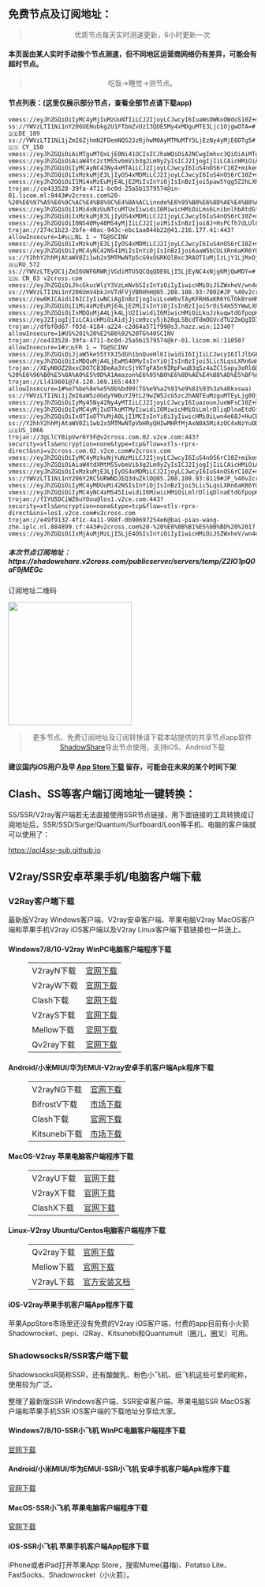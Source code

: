 
<h2>免费节点及订阅地址：</h2>
<blockquote>
<p style="text-align: center;">优质节点每天实时测速更新，6小时更新一次</p>
</blockquote>
<h4>本页面由某人实时手动挨个节点测速，但不同地区运营商网络仍有差异，可能会有超时节点。</h4>
<blockquote>
<p style="text-align: center;">吃饭->睡觉->测节点。</p>
</blockquote>
<h4>节点列表：(这里仅展示部分节点，查看全部节点请下载app)</h4>

```vmess://eyJhZGQiOiI1Mi4xNDAuMjE3LjExOCIsInYiOjIsInBzIjoi5rOi54m55YWwLXRn6aKR6YGTOkBicGp6eDItMjkiLCJwb3J0IjoiNTIyMTkiLCJpZCI6IjBiNDVkZWIzLTVhNzQtMzhhMS1iZjU5LTRlNDVjYWYyYTYyMCIsImFpZCI6IjIiLCJzY3kiOiJhdXRvIiwibmV0IjoidGNwIiwidHlwZSI6IiIsInRscyI6IiJ9
vmess://eyJhZGQiOiIyMC4yMjIuMzUuNTIiLCJ2IjoyLCJwcyI6IuaWsOWKoOWdoS10Z+mikemBkzpAYnBqengyLTMiLCJwb3J0IjoiNTIyNzciLCJpZCI6IjBiNDVkZWIzLTVhNzQtMzhhMS1iZjU5LTRlNDVjYWYyYTYyMCIsImFpZCI6IjIiLCJzY3kiOiJhdXRvIiwibmV0IjoidGNwIiwidHlwZSI6IiIsInRscyI6IiJ9
ss://YWVzLTI1Ni1nY206UENubkg2U1FTbmZvUzI3QDE5My4xMDguMTE3Ljc1OjgwOTA=#🇩🇪DE_189
ss://YWVzLTI1Ni1jZmI6ZjhmN2FDemNQS2JzRjhwM0AyMTMuMTY5LjEzNy4yMjE6OTg5#🇨🇾 CY_150
vmess://eyJhZGQiOiAiMTguMTQxLjE0Ni41OCIsICJhaWQiOiA2NCwgImhvc3QiOiAiMTguMTQxLjE0Ni41OCIsICJpZCI6ICIyZjFkY2U5Yy1jNWM4LTQwMDctYmFkZS1iYWM4MzdkYjkyOGQiLCAibmV0IjogIndzIiwgInBhdGgiOiAiLyIsICJwb3J0IjogNDM5NTAsICJwcyI6ICJ2MmNyb3NzLmNvbSAtIFx1NjViMFx1NTJhMFx1NTc2MUFtYXpvblx1NjU3MFx1NjM2ZVx1NGUyZFx1NWZjMyAyNSIsICJ0bHMiOiAiIiwgInR5cGUiOiAiYXV0byIsICJzZWN1cml0eSI6ICJhdXRvIiwgInNraXAtY2VydC12ZXJpZnkiOiB0cnVlLCAic25pIjogIiJ9
vmess://eyJhZGQiOiAiaW4tc2ctMS5vbmVib3g2Lm9yZyIsICJ2IjogIjIiLCAicHMiOiAidjJjcm9zcy5jb20gLSBcdTVlN2ZcdTRlMWNcdTc3MDFcdTRmNWJcdTVjNzFcdTVlMDJcdTc5ZmJcdTUyYTggMzQiLCAicG9ydCI6IDM4NzAxLCAiaWQiOiAiNzkzODY2ODUtMTZkYS0zMjdjLTllMTQtYWE2ZDcwMmQ4NmJjIiwgImFpZCI6ICIwIiwgIm5ldCI6ICJ3cyIsICJ0eXBlIjogIiIsICJob3N0IjogInd3dy5pdnBucHJvLm5ldCIsICJwYXRoIjogIi9obHMvY2N0djVwaGQubTN1OCIsICJ0bHMiOiAiIn0=
vmess://eyJhZGQiOiIyMC4yNC43Ny4xMTAiLCJ2IjoyLCJwcyI6IuS4nOS6rC10Z+mikemBkzpAYnBqengyLTU2IiwicG9ydCI6IjUyMjg2IiwiaWQiOiIwYjQ1ZGViMy01YTc0LTM4YTEtYmY1OS00ZTQ1Y2FmMmE2MjAiLCJhaWQiOiIyIiwic2N5IjoiYXV0byIsIm5ldCI6InRjcCIsInR5cGUiOiIiLCJ0bHMiOiIifQ==
vmess://eyJhZGQiOiIxMzkuMjE3LjIyOS4xMDMiLCJ2IjoyLCJwcyI6IuS4nOS6rC10Z+mikemBkzpAYnBqengyLTIxIiwicG9ydCI6IjUyMjg5IiwiaWQiOiIwYjQ1ZGViMy01YTc0LTM4YTEtYmY1OS00ZTQ1Y2FmMmE2MjAiLCJhaWQiOiIyIiwic2N5IjoiYXV0byIsIm5ldCI6InRjcCIsInR5cGUiOiIiLCJ0bHMiOiIifQ==
vmess://eyJhZGQiOiI1Mi4xMzEuMjE4LjE2MiIsInYiOjIsInBzIjoi5paw5Yqg5Z2hLXRn6aKR6YGTOkBicGp6eDItMTUiLCJwb3J0IjoiNTI0MzciLCJpZCI6IjBiNDVkZWIzLTVhNzQtMzhhMS1iZjU5LTRlNDVjYWYyYTYyMCIsImFpZCI6IjIiLCJzY3kiOiJhdXRvIiwibmV0IjoidGNwIiwidHlwZSI6IiIsInRscyI6IiJ9
trojan://ce433528-39fa-4711-bc0d-25a5b1579574@in-01.licom.ml:8443#v2cross.com%20-%20%E6%97%A5%E6%9C%AC%E4%B8%9C%E4%BA%ACLinode%E6%95%B0%E6%8D%AE%E4%B8%AD%E5%BF%83%2046
vmess://eyJhZGQiOiI1Mi4xNzUuNTcuMTUxIiwidiI6MiwicHMiOiLms6LnibnlhbAtdGfpopHpgZM6QGJwanp4Mi0zMiIsInBvcnQiOiI1MjIyMiIsImlkIjoiMGI0NWRlYjMtNWE3NC0zOGExLWJmNTktNGU0NWNhZjJhNjIwIiwiYWlkIjoiMiIsInNjeSI6ImF1dG8iLCJuZXQiOiJ0Y3AiLCJ0eXBlIjoiIiwidGxzIjoiIn0=
vmess://eyJhZGQiOiIxMzkuMjE3LjIyOS4xMDMiLCJ2IjoyLCJwcyI6IuS4nOS6rC10Z+mikemBkzpAYnBqengyLTI4IiwicG9ydCI6IjUyMzMwIiwiaWQiOiIwYjQ1ZGViMy01YTc0LTM4YTEtYmY1OS00ZTQ1Y2FmMmE2MjAiLCJhaWQiOiIyIiwic2N5IjoiYXV0byIsIm5ldCI6InRjcCIsInR5cGUiOiIiLCJ0bHMiOiIifQ==
vmess://eyJhZGQiOiI0NS40My40MS4yMjIiLCJ2IjoiMiIsInBzIjoi8J+HsPCfh7dLUl80MCIsInBvcnQiOjI3MTIxLCJpZCI6ImIzN2QwZTYwLTlkMDUtNDZmZC05NmRkLWIyNzczMmFmODlkMiIsImFpZCI6IjAiLCJuZXQiOiJ3cyIsInR5cGUiOiIiLCJob3N0IjoiNDUuNDMuNDEuMjIyIiwicGF0aCI6Ii8iLCJ0bHMiOiIifQ==
trojan://274c1b23-2bfe-40ac-943c-ebc1aa044b22@41.216.177.41:443?allowInsecure=1#🇳🇱NL 1 → TG@SCINV
vmess://eyJhZGQiOiIxMzkuMjE3LjIyOS4xMDMiLCJ2IjoyLCJwcyI6IuS4nOS6rC10Z+mikemBkzpAYnBqengyLTIzIiwicG9ydCI6IjUyMjkxIiwiaWQiOiIwYjQ1ZGViMy01YTc0LTM4YTEtYmY1OS00ZTQ1Y2FmMmE2MjAiLCJhaWQiOiIyIiwic2N5IjoiYXV0byIsIm5ldCI6InRjcCIsInR5cGUiOiIiLCJ0bHMiOiIifQ==
vmess://eyJhZGQiOiIyMC4yNC42NS41MiIsInYiOjIsInBzIjoi6aaW5bCULXRn6aKR6YGTOkBicGp6eDItMzkiLCJwb3J0IjoiNTIyMTEiLCJpZCI6IjBiNDVkZWIzLTVhNzQtMzhhMS1iZjU5LTRlNDVjYWYyYTYyMCIsImFpZCI6IjIiLCJzY3kiOiJhdXRvIiwibmV0IjoidGNwIiwidHlwZSI6IiIsInRscyI6IiJ9
ss://Y2hhY2hhMjAtaWV0Zi1wb2x5MTMwNTp5cG9xOGRKQlBxc3RAOTIuMjIzLjY1LjMxOjI5MDky#🇷🇺RU_572
ss://YWVzLTEyOC1jZmI6UWF6RWRjVGdiMTU5QCQqQDE0LjI5LjEyNC4xNjg6MjQwMDY=#🇨🇳 CN_83 v2cross.com
vmess://eyJhZGQiOiJhcGkucWlzY3VzLmNvbSIsInYiOiIyIiwicHMiOiJSZWxheV/wn4e68J+HuFVTLfCfj4FaWl82OCIsInBvcnQiOjQ0MywiaWQiOiI4ZjliNjBlNi0xZGIzLTQyZTQtOTdiOS0xZTMxMWY0Mjc2NDkiLCJhaWQiOiIwIiwibmV0Ijoid3MiLCJ0eXBlIjoiIiwiaG9zdCI6ImJuLWlkMDEuaXB2MnJheS54eXoiLCJwYXRoIjoiL3ZtZXNzLXdzLW1ha2FlIiwidGxzIjoidGxzIn0=
ss://YWVzLTI1Ni1nY206UmV4bkJnVTdFVjVBRHhH@85.208.108.93:7002#JP_%40v2cross.com01
vmess://ew0KICAidiI6ICIyIiwNCiAgInBzIjogIuiLseWbvTAyKFRH6aKR6YGTOkBreHN3YSkiLA0KICAiYWRkIjogIjUuMTgxLjEzMi4yMzQiLA0KICAicG9ydCI6ICIzMTM3MiIsDQogICJpZCI6ICJjNDBiNGQwNi03Njg0LTRjMDktZDhkOS04ZGU3MTg2YjI5M2EiLA0KICAiYWlkIjogIjAiLA0KICAic2N5IjogImF1dG8iLA0KICAibmV0IjogInRjcCIsDQogICJ0eXBlIjogIm5vbmUiLA0KICAiaG9zdCI6ICI1LjE4MS4xMzIuMjM0IiwNCiAgInBhdGgiOiAiLyIsDQogICJ0bHMiOiAiIiwNCiAgInNuaSI6ICIiDQp9
vmess://eyJhZGQiOiI1Mi4xMzEuMjE4LjE2MiIsInYiOjIsInBzIjoi5rOi54m55YWwLXRn6aKR6YGTOkBicGp6eDItOSIsInBvcnQiOiI1MjI4MiIsImlkIjoiMGI0NWRlYjMtNWE3NC0zOGExLWJmNTktNGU0NWNhZjJhNjIwIiwiYWlkIjoiMiIsInNjeSI6ImF1dG8iLCJuZXQiOiJ0Y3AiLCJ0eXBlIjoiIiwidGxzIjoiIn0=
vmess://eyJhZGQiOiIxMDQuMjA4Ljk4LjU2IiwidiI6MiwicHMiOiLkuJzkuqwtdGfpopHpgZM6QGJwanp4Mi02MyIsInBvcnQiOiI1MjIwOSIsImlkIjoiMGI0NWRlYjMtNWE3NC0zOGExLWJmNTktNGU0NWNhZjJhNjIwIiwiYWlkIjoiMiIsInNjeSI6ImF1dG8iLCJuZXQiOiJ0Y3AiLCJ0eXBlIjoiIiwidGxzIjoiIn0=
vmess://eyJ2IjogIjIiLCAicHMiOiAidjJjcm9zcy5jb20gLSBcdTdmOGVcdTU2ZmQgIDI4IiwgImFkZCI6ICJzZ3AuamNuZi5hcHAiLCAicG9ydCI6ICI0NDMiLCAiaWQiOiAiYzc1M2U4YTgtZTE4MC00ZTc2LWE0ODYtYzkxNzI3M2Q3MThiIiwgImFpZCI6ICIwIiwgInNjeSI6ICJhdXRvIiwgIm5ldCI6ICJ3cyIsICJ0eXBlIjogIm5vbmUiLCAiaG9zdCI6ICJzZ3AuamNuZi5hcHAiLCAicGF0aCI6ICIvemNqZCIsICJ0bHMiOiAidGxzIiwgInNuaSI6ICIifQ==
trojan://dfbf0d67-f03d-4184-a224-c2d64a571f99@s3.hazz.win:12340?allowInsecure=1#US%201%20%E2%86%92%20TG%40SCINV
trojan://ce433528-39fa-4711-bc0d-25a5b1579574@kr-01.licom.ml:11050?allowInsecure=1#🇫🇷FR 1 → TG@SCINV
vmess://eyJhZGQiOiJjaW5keS5tYXJ5dGh1bnQueHl6IiwidiI6IjIiLCJwcyI6IlJlbGF5X/Cfh7rwn4e4VVMt8J+HuvCfh7hVU18xMjc1IiwicG9ydCI6NTUwNTMsImlkIjoiYmEzZTAyMmEtZDZmNS00ODczLThmMDYtMjA0YTFhNWY0ZjMzIiwiYWlkIjoiMCIsIm5ldCI6IndzIiwidHlwZSI6IiIsImhvc3QiOiJjaW5keS5tYXJ5dGh1bnQueHl6IiwicGF0aCI6Ii8iLCJ0bHMiOiIifQ==
vmess://eyJhZGQiOiIxMDQuMjA4LjEwMS40MyIsInYiOjIsInBzIjoi5Lic5LqsLXRn6aKR6YGTOkBicGp6eDItMjQiLCJwb3J0IjoiNTIyOTMiLCJpZCI6IjBiNDVkZWIzLTVhNzQtMzhhMS1iZjU5LTRlNDVjYWYyYTYyMCIsImFpZCI6IjIiLCJzY3kiOiJhdXRvIiwibmV0IjoidGNwIiwidHlwZSI6IiIsInRscyI6IiJ9
trojan://XEyN0OZ28xxCDO7C83DeAa3YcSjYKTgFA5n9IRpFwuB3qSz4aZClSapy3eRl6D@simpang.freetrade.link:443#v2cross.com%20-%20%E6%96%B0%E5%8A%A0%E5%9D%A1Amazon%E6%95%B0%E6%8D%AE%E4%B8%AD%E5%BF%83%2040
trojan://Ll419801@74.120.169.165:443?allowInsecure=1#%e7%be%8e%e5%9b%bd09(TG%e9%a2%91%e9%81%93%3a%40kxswa)
ss://YWVzLTI1Ni1jZmI6aW5zdGdyYW0uY29tL29wZW52cG5zc2hANTEuMzguMTEyLjg0OjQ0#_167
vmess://eyJhZGQiOiIyMy45Ny42Ny4yMTIiLCJ2IjoyLCJwcyI6IuazoueJueWFsC10Z+mikemBkzpAYnBqengyLTMwIiwicG9ydCI6IjUyMjIwIiwiaWQiOiIwYjQ1ZGViMy01YTc0LTM4YTEtYmY1OS00ZTQ1Y2FmMmE2MjAiLCJhaWQiOiIyIiwic2N5IjoiYXV0byIsIm5ldCI6InRjcCIsInR5cGUiOiIiLCJ0bHMiOiIifQ==
vmess://eyJhZGQiOiIyMC4yMjIuOTkuMTMyIiwidiI6MiwicHMiOiLmlrDliqDlnaEtdGfpopHpgZM6QGJwanp4Mi00IiwicG9ydCI6IjUyMzMyIiwiaWQiOiIwYjQ1ZGViMy01YTc0LTM4YTEtYmY1OS00ZTQ1Y2FmMmE2MjAiLCJhaWQiOiIyIiwic2N5IjoiYXV0byIsIm5ldCI6InRjcCIsInR5cGUiOiIiLCJ0bHMiOiIifQ==
vmess://eyJhZGQiOiIxOTIuOTYuMjA0LjI1MCIsInYiOiIyIiwicHMiOiLwn4e68J+HuCBVU18xNTcgdjJjcm9zcy5jb20iLCJwb3J0Ijo0NDMsImlkIjoiYWJhNTBkZDQtNTQ4NC0zYjA1LWIxNGEtNDY2MWNhZjg2MmQ1IiwiYWlkIjoiNCIsIm5ldCI6IndzIiwidHlwZSI6IiIsImhvc3QiOiIiLCJwYXRoIjoiL3dzIiwidGxzIjoidGxzIn0=
ss://Y2hhY2hhMjAtaWV0Zi1wb2x5MTMwNTpVbHRyQHIwMHRfMjAxN0A5Mi4zOC4xNzYuODE6ODEx#🇺🇸US_1066
trojan://3gLlCYBipVwr6Y5F@v2cross.com.02.v2ce.com:443?security=xtls&encryption=none&type=tcp&flow=xtls-rprx-direct&sni=v2cross.com.02.v2ce.com#v2cross.com
vmess://eyJhZGQiOiIyMC4yMzkuNjYuNzMiLCJ2IjoyLCJwcyI6IuS4nOS6rC10Z+mikemBkzpAYnBqengyLTU3IiwicG9ydCI6IjUyMjAxIiwiaWQiOiIwYjQ1ZGViMy01YTc0LTM4YTEtYmY1OS00ZTQ1Y2FmMmE2MjAiLCJhaWQiOiIyIiwic2N5IjoiYXV0byIsIm5ldCI6InRjcCIsInR5cGUiOiIiLCJ0bHMiOiIifQ==
vmess://eyJhZGQiOiAiaW4tdXMtMS5vbmVib3g2Lm9yZyIsICJ2IjogIjIiLCAicHMiOiAidjJjcm9zcy5jb20gLSBcdTVlN2ZcdTRlMWNcdTc3MDFcdTRmNWJcdTVjNzFcdTVlMDJcdTc5ZmJcdTUyYTggMjciLCAicG9ydCI6IDM4NDAxLCAiaWQiOiAiNzkzODY2ODUtMTZkYS0zMjdjLTllMTQtYWE2ZDcwMmQ4NmJjIiwgImFpZCI6ICIwIiwgIm5ldCI6ICJ3cyIsICJ0eXBlIjogIiIsICJob3N0IjogIllvdVR1YmUtYXdlaWtlamkiLCAicGF0aCI6ICIvaGxzL2NjdHY1cGhkLm0zdTgiLCAidGxzIjogIiJ9
vmess://eyJhZGQiOiIxMzkuMjE3LjIyOS4xMDMiLCJ2IjoyLCJwcyI6IuS4nOS6rC10Z+mikemBkzpAYnBqengyLTE5IiwicG9ydCI6IjUyMjg3IiwiaWQiOiIwYjQ1ZGViMy01YTc0LTM4YTEtYmY1OS00ZTQ1Y2FmMmE2MjAiLCJhaWQiOiIyIiwic2N5IjoiYXV0byIsIm5ldCI6InRjcCIsInR5cGUiOiIiLCJ0bHMiOiIifQ==
ss://YWVzLTI1Ni1nY206Y2RCSURWNDJEQ3duZklO@85.208.108.93:8119#JP_%40v2cross.com01
vmess://eyJhZGQiOiIyMC4yMDUuMi42NSIsInYiOjIsInBzIjoi5Lic5LqsLXRn6aKR6YGTOkBicGp6eDItNjEiLCJwb3J0IjoiNTIzMzUiLCJpZCI6IjBiNDVkZWIzLTVhNzQtMzhhMS1iZjU5LTRlNDVjYWYyYTYyMCIsImFpZCI6IjIiLCJzY3kiOiJhdXRvIiwibmV0IjoidGNwIiwidHlwZSI6IiIsInRscyI6IiJ9
vmess://eyJhZGQiOiIyMC4yNC4xMS45IiwidiI6MiwicHMiOiLmlrDliqDlnaEtdGfpopHpgZM6QGJwanp4Mi0xIiwicG9ydCI6IjExMjI0IiwiaWQiOiIwYjQ1ZGViMy01YTc0LTM4YTEtYmY1OS00ZTQ1Y2FmMmE2MjAiLCJhaWQiOiIyIiwic2N5IjoiYXV0byIsIm5ldCI6InRjcCIsInR5cGUiOiIiLCJ0bHMiOiIifQ==
trojan://fIYU5DCiWZ6uYOou@los1.v2ce.com:443?security=xtls&encryption=none&type=tcp&flow=xtls-rprx-direct&sni=los1.v2ce.com#v2cross.com
trojan://e49f9132-4f1c-4a11-998f-0b90697254e6@bai-piao-wang-zhe.iplc.nl.884899.cf:443#v2cross.com%20-%20%E8%8B%B1%E5%9B%BD%20%2017
vmess://eyJhZGQiOiIxMjAuMjMzLjI5LjE4OSIsInYiOiIyIiwicHMiOiJSZWxheV/wn4eo8J+Hs0NOLfCfh7nwn4e8VFdfMTciLCJwb3J0Ijo2NTAzOSwiaWQiOiIwMjUzYjU3NC04MDIwLTMxODYtYTY0Ny0wMjY3Mjk1YWM5YmIiLCJhaWQiOiIwIiwibmV0Ijoid3MiLCJ0eXBlIjoiIiwiaG9zdCI6IiIsInBhdGgiOiIvcm9ja2V0IiwidGxzIjoiIn0=
```
<h5>本次节点订阅地址：https://shadowshare.v2cross.com/publicserver/servers/temp/Z2IO1pQ0aF9jMEGc</h5>
<p>订阅地址二维码</p>
<img src='http://shadowshare.v2cross.com/qrcode.png' width=250 height=250>
<blockquote style='text-align: center;'>更多节点、免费订阅地址及订阅转换请下载本站提供的共享节点app软件<a href='https://shadowshare.v2cross.com'>ShadowShare</a>导出节点使用，支持iOS、Android下载</blockquote>
<h4>建议国内iOS用户及早 <a href='https://apps.apple.com/cn/app/shadowshare/id1612647259'>App Store下载</a> 留存，可能会在未来的某个时间下架</h4>

<div class="nv-content-wrap entry-content">
<h2>Clash、SS等客户端订阅地址一键转换：</h2>
<p>SS/SSR/V2ray客户端若无法直接使用SSR节点链接，用下面链接的工具转换成订阅地址后，SSR/SSD/Surge/Quantum/Surfboard/Loon等手机、电脑的客户端就可以使用了：</p>
<p><a href="https://acl4ssr-sub.github.io" target="_blank" rel="noreferrer noopener nofollow">https://acl4ssr-sub.github.io</a></p>
<h2>V2ray/SSR安卓苹果手机/电脑客户端下载</h2>
<h3>V2Ray客户端下载</h3>
<p>最新版V2ray Windows客户端、V2ray安卓客户端、苹果电脑V2ray MacOS客户端和苹果手机V2ray iOS客户端以及V2ray Linux客户端下载链接也一并送上。</p>
<h4>Windows7/8/10-<strong>V2ray WinPC电脑客户端</strong>程序下载</h4>
<figure class="wp-block-table alignwide is-style-stripes"><table><tbody><tr><td>V2rayN下载</td><td><a href="https://github.com/2dust/v2rayN/releases" target="_blank" rel="noreferrer noopener">官网下载</a></td></tr><tr><td>V2rayW下载</td><td><a href="https://github.com/Cenmrev/V2RayW/releases" target="_blank" rel="noreferrer noopener">官网下载</a></td></tr><tr><td>Clash下载</td><td><a href="https://github.com/Fndroid/clash_for_windows_pkg/releases" target="_blank" rel="noreferrer noopener">官网下载</a></td></tr><tr><td>V2rayS下载</td><td><a href="https://github.com/Shinlor/V2RayS/releases" target="_blank" rel="noreferrer noopener">官网下载</a></td></tr><tr><td>Mellow下载</td><td><a href="https://github.com/mellow-io/mellow/releases" target="_blank" rel="noreferrer noopener">官网下载</a></td></tr><tr><td>Qv2ray下载</td><td><a href="https://github.com/Qv2ray/Qv2ray" target="_blank" rel="noreferrer noopener">官网下载</a></td></tr></tbody></table></figure>
<h4><strong>Android/小米MIUI/华为EMUI-V2ray安卓手机客户端</strong>Apk程序下载</h4>
<figure class="wp-block-table alignwide is-style-stripes"><table><tbody><tr><td>V2rayNG下载</td><td><a href="https://github.com/2dust/v2rayNG/releases" target="_blank" rel="noreferrer noopener">官网下载</a></td></tr><tr><td>BifrostV下载</td><td><a rel="noreferrer noopener" href="https://www.appsapk.com/downloading/latest/com.github.dawndiy.bifrostv-0.6.8.apk" target="_blank">市场下载</a></td></tr><tr><td>Clash下载</td><td><a href="https://github.com/Kr328/ClashForAndroid/releases" target="_blank" rel="noreferrer noopener">官网下载</a></td></tr><tr><td>Kitsunebi下载</td><td><a rel="noreferrer noopener" href="https://apkpure.com/kitsunebi/fun.kitsunebi.kitsunebi4android" target="_blank">市场下载</a></td></tr></tbody></table></figure>
<h4><strong>MacOS-V2ray <strong>苹果电脑</strong>客户端</strong>程序下载</h4>
<figure class="wp-block-table alignwide is-style-stripes"><table><tbody><tr><td>V2rayU下载</td><td><a href="https://github.com/yanue/V2rayU/releases" target="_blank" rel="noreferrer noopener">官网下载</a></td></tr><tr><td>V2rayX下载</td><td><a href="https://github.com/Cenmrev/V2RayX/releases" target="_blank" rel="noreferrer noopener">官网下载</a></td></tr><tr><td>ClashX下载</td><td><a href="https://github.com/yichengchen/clashX/releases" target="_blank" rel="noreferrer noopener">官网下载</a></td></tr></tbody></table></figure>
<h4><strong>Linux</strong>–<strong>V2ray Ubuntu/Centos电脑客户端</strong>程序下载</h4>
<figure class="wp-block-table alignwide is-style-stripes"><table><tbody><tr><td>Qv2ray下载</td><td><a href="https://github.com/Qv2ray/Qv2ray" target="_blank" rel="noreferrer noopener">官网下载</a></td></tr><tr><td>Mellow下载</td><td><a href="https://github.com/mellow-io/mellow/releases" target="_blank" rel="noreferrer noopener">官网下载</a></td></tr><tr><td>V2rayL下载</td><td><a rel="noreferrer noopener" href="https://github.com/jiangxufeng/v2rayL" target="_blank">官方安装文档</a></td></tr></tbody></table></figure>
<h4>iOS-<strong>V2ray苹果<strong>手机客户端</strong>App程序</strong>下载</h4>
<p>苹果AppStore市场里还没有免费的V2ray iOS客户端，付费的app目前有小火箭Shadowrocket、pepi、i2Ray、Kitsunebi和Quantumult（圈儿，圈叉）可用。</p>
<h3>ShadowsocksR/SSR客户端下载</h3>
<p>ShadowsocksR简称SSR，还有酸酸乳、粉色小飞机、纸飞机这些可爱的昵称，使用较为广泛。</p>
<p>整理了最新版SSR Windows客户端、SSR安卓客户端、苹果电脑SSR MacOS客户端和苹果手机SSR iOS客户端的下载地址分享给大家。</p>
<h4><strong>Windows7/8/10-<strong>SSR小飞机 WinPC电脑客户端</strong>程序下载</strong></h4>
<p><a rel="noreferrer noopener" href="https://github.com/shadowsocksrr/shadowsocksr-csharp/releases" target="_blank">官网下载</a></p>
<h4><strong><strong>Android/小米MIUI/华为EMUI-SSR小飞机 安卓手机客户端</strong>Apk程序下载</strong></h4>
<p><a rel="noreferrer noopener" href="https://github.com/shadowsocksrr/shadowsocksr-android/releases" target="_blank">官网下载</a></p>
<h4><strong><strong>MacOS-SSR小飞机 苹果电脑客户端</strong>程序下载</strong></h4>
<p><a href="https://github.com/qinyuhang/ShadowsocksX-NG-R/releases" target="_blank" rel="noreferrer noopener">官网下载</a></p>
<h4><strong>iOS-<strong>SSR小飞机 苹果手机客户端App程序</strong></strong>下载</h4>
<p>iPhone或者iPad打开苹果App Store，搜索Mume(暮梅)、Potatso Lite、FastSocks、Shadowrocket（小火箭）。</p>
